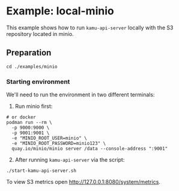 # Example: local-minio

This example shows how to run `kamu-api-server` locally with the S3 repository located in minio.

## Preparation

```shell
cd ./examples/minio
```

### Starting environment

We'll need to run the environment in two different terminals:
1) Run minio first:
```shell
# or docker
podman run --rm \
  -p 9000:9000 \
  -p 9001:9001 \
  -e "MINIO_ROOT_USER=minio" \
  -e "MINIO_ROOT_PASSWORD=minio123" \
  quay.io/minio/minio server /data --console-address ":9001"
```
2) After running `kamu-api-server` via the script:
```shell
./start-kamu-api-server.sh
```

To view S3 metrics open http://127.0.0.1:8080/system/metrics.
